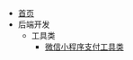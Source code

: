 <!-- docs/_sidebar.md -->

* [首页](/)
* 后端开发
  * 工具类
    * [微信小程序支付工具类](backend_dev/utils/wechat_miniprogram_payment_util.md)